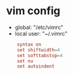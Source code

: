 # vim config

- global: "/etc/vimrc"
- local user: "~/.vimrc"

```conf
	syntax on
	set shiftwidth=4
	set softtabstop=4
	set nu
	set autoindent
```
